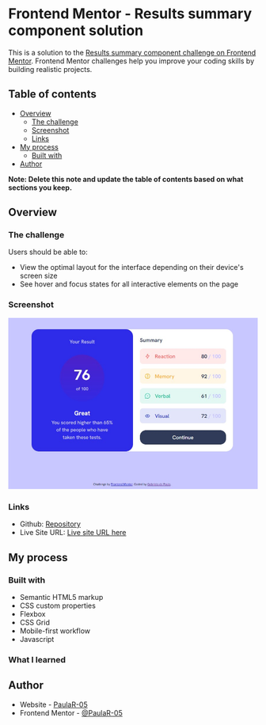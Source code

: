# Frontend Mentor - Results summary component solution

This is a solution to the [Results summary component challenge on Frontend Mentor](https://www.frontendmentor.io/challenges/results-summary-component-CE_K6s0maV). Frontend Mentor challenges help you improve your coding skills by building realistic projects.

## Table of contents

- [Overview](#overview)
  - [The challenge](#the-challenge)
  - [Screenshot](#screenshot)
  - [Links](#links)
- [My process](#my-process)
  - [Built with](#built-with)
- [Author](#author)

**Note: Delete this note and update the table of contents based on what sections you keep.**

## Overview

### The challenge

Users should be able to:

- View the optimal layout for the interface depending on their device's screen size
- See hover and focus states for all interactive elements on the page

### Screenshot

![](./screenshot.jpg)

### Links

- Github: [Repository](https://github.com/PaulaR-05/Results-summary-component)
- Live Site URL: [Live site URL here](https://paular-05.github.io/Results-summary-component/)

## My process

### Built with

- Semantic HTML5 markup
- CSS custom properties
- Flexbox
- CSS Grid
- Mobile-first workflow
- Javascript

### What I learned

## Author

- Website - [PaulaR-05](https://github.com/PaulaR-05)
- Frontend Mentor - [@PaulaR-05](https://www.frontendmentor.io/profile/PaulaR-05)
